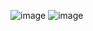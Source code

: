 ![image](https://user-images.githubusercontent.com/77222540/228014133-304c412f-2e72-4f6a-a5e5-a561e9bab87e.png)
![image](https://user-images.githubusercontent.com/77222540/228014298-c5e97b0b-4c68-48a9-9722-e677ed0935fb.png)
